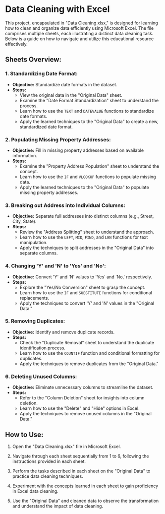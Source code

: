 # Data Cleaning with Excel

This project, encapsulated in "Data Cleaning.xlsx," is designed for learning how to clean and organize data efficiently using Microsoft Excel. The file comprises multiple sheets, each illustrating a distinct data cleaning task. Below is a guide on how to navigate and utilize this educational resource effectively.

## Sheets Overview:

### 1. **Standardizing Date Format:**
   - **Objective:** Standardize date formats in the dataset.
   - **Steps:**
     - View the original data in the "Original Data" sheet.
     - Examine the "Date Format Standardization" sheet to understand the process.
     - Learn how to use the `TEXT` and `DATEVALUE` functions to standardize date formats.
     - Apply the learned techniques to the "Original Data" to create a new, standardized date format.

### 2. **Populating Missing Property Addresses:**
   - **Objective:** Fill in missing property addresses based on available information.
   - **Steps:**
     - Examine the "Property Address Population" sheet to understand the concept.
     - Learn how to use the `IF` and `VLOOKUP` functions to populate missing data.
     - Apply the learned techniques to the "Original Data" to populate missing property addresses.

### 3. **Breaking out Address into Individual Columns:**
   - **Objective:** Separate full addresses into distinct columns (e.g., Street, City, State).
   - **Steps:**
     - Review the "Address Splitting" sheet to understand the approach.
     - Learn how to use the `LEFT`, `MID`, `FIND`, and `LEN` functions for text manipulation.
     - Apply the techniques to split addresses in the "Original Data" into separate columns.

### 4. **Changing 'Y' and 'N' to 'Yes' and 'No':**
   - **Objective:** Convert 'Y' and 'N' values to 'Yes' and 'No,' respectively.
   - **Steps:**
     - Explore the "Yes/No Conversion" sheet to grasp the concept.
     - Learn how to use the `IF` and `SUBSTITUTE` functions for conditional replacements.
     - Apply the techniques to convert 'Y' and 'N' values in the "Original Data."

### 5. **Removing Duplicates:**
   - **Objective:** Identify and remove duplicate records.
   - **Steps:**
     - Check the "Duplicate Removal" sheet to understand the duplicate identification process.
     - Learn how to use the `COUNTIF` function and conditional formatting for duplicates.
     - Apply the techniques to remove duplicates from the "Original Data."

### 6. **Deleting Unused Columns:**
   - **Objective:** Eliminate unnecessary columns to streamline the dataset.
   - **Steps:**
     - Refer to the "Column Deletion" sheet for insights into column deletion.
     - Learn how to use the "Delete" and "Hide" options in Excel.
     - Apply the techniques to remove unused columns in the "Original Data."

## How to Use:

1. Open the "Data Cleaning.xlsx" file in Microsoft Excel.

2. Navigate through each sheet sequentially from 1 to 6, following the instructions provided in each sheet.

3. Perform the tasks described in each sheet on the "Original Data" to practice data cleaning techniques.

4. Experiment with the concepts learned in each sheet to gain proficiency in Excel data cleaning.

5. Use the "Original Data" and cleaned data to observe the transformation and understand the impact of data cleaning.

